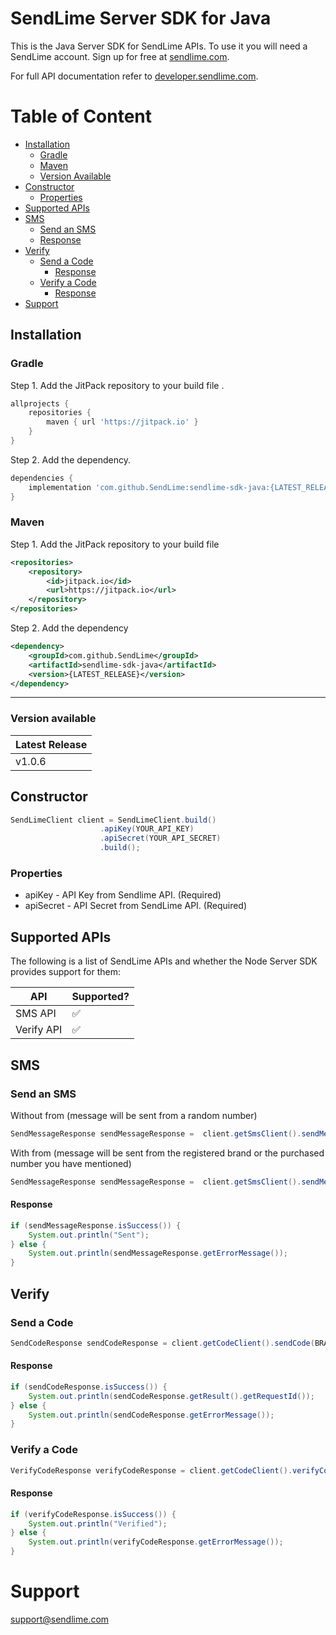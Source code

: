 # SendLime Server SDK for Java

This is the Java Server SDK for SendLime APIs. To use it you will need a SendLime account. Sign up for free at [sendlime.com](https://sendlime.com).

For full API documentation refer to [developer.sendlime.com](https://developer.sendlime.com).

# Table of Content <!-- omit in toc -->

- [Installation](#installation)
    - [Gradle](#gradle)
    - [Maven](#maven)
    - [Version Available](#version-available)
- [Constructor](#constructor)
    - [Properties](#properties)
- [Supported APIs](#supported-apis)
- [SMS](#sms)
    - [Send an SMS](#send-an-sms)
    - [Response](#response)
- [Verify](#verify)
    - [Send a Code](#send-a-code)
        - [Response](#response-1)
    - [Verify a Code](#verify-a-code)
        - [Response](#response-2)
- [Support](#support)

## Installation

### Gradle

Step 1. Add the JitPack repository to your build file .

```gradle
allprojects {
    repositories {
        maven { url 'https://jitpack.io' }
    }
}
```

Step 2. Add the dependency.

```gradle
dependencies {
    implementation 'com.github.SendLime:sendlime-sdk-java:{LATEST_RELEASE}'
}
```

### Maven

Step 1. Add the JitPack repository to your build file

```xml
<repositories>
    <repository>
        <id>jitpack.io</id>
        <url>https://jitpack.io</url>
    </repository>
</repositories>
```

Step 2. Add the dependency

```xml
<dependency>
    <groupId>com.github.SendLime</groupId>
    <artifactId>sendlime-sdk-java</artifactId>
    <version>{LATEST_RELEASE}</version>
</dependency>
```

---

### Version available

| Latest Release |
| ------------- |
| v1.0.6         |


## Constructor

```java
SendLimeClient client = SendLimeClient.build()
                    .apiKey(YOUR_API_KEY)
                    .apiSecret(YOUR_API_SECRET)
                    .build();
```

### Properties

- apiKey - API Key from Sendlime API. (Required)
- apiSecret - API Secret from SendLime API. (Required)


## Supported APIs

The following is a list of SendLime APIs and whether the Node Server SDK provides support for them:

| API        | Supported? |
|------------|------------|
| SMS API    | ✅          |
| Verify API | ✅          |
## SMS
### Send an SMS

Without from (message will be sent from a random number)

```java
SendMessageResponse sendMessageResponse =  client.getSmsClient().sendMessage(TO_NUMBER, "Hello World!");
```
With from (message will be sent from the registered brand or the purchased number you have mentioned)

```java
SendMessageResponse sendMessageResponse =  client.getSmsClient().sendMessage(REGISTERED_BRAND_PHONE, TO_NUMBER, "Hello World!");
```

#### Response

```java
if (sendMessageResponse.isSuccess()) {
    System.out.println("Sent");
} else {
    System.out.println(sendMessageResponse.getErrorMessage());
}
```

## Verify

### Send a Code
```java
SendCodeResponse sendCodeResponse = client.getCodeClient().sendCode(BRAND, TO_NUMBER, LOCALE, CODE_LENGTH);
```

#### Response
```java
if (sendCodeResponse.isSuccess()) {
    System.out.println(sendCodeResponse.getResult().getRequestId());
} else {
    System.out.println(sendCodeResponse.getErrorMessage());
}
```

### Verify a Code
```java
VerifyCodeResponse verifyCodeResponse = client.getCodeClient().verifyCode(REQUEST_ID, CODE);
```

#### Response
```java
if (verifyCodeResponse.isSuccess()) {
    System.out.println("Verified");
} else {
    System.out.println(verifyCodeResponse.getErrorMessage());
}
```

# Support

[support@sendlime.com](mailto:support@sendlime.com)
